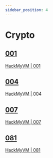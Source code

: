 ```yaml
---
sidebar_position: 4
---
```


# Crypto

## [001](./001)

[HackMyVM | 001](https://hackmyvm.eu/challenges/challenge.php?c=001)

## [004](./004)

[HackMyVM | 004](https://hackmyvm.eu/challenges/challenge.php?c=004)

## [007](./007)

[HackMyVM | 007](https://hackmyvm.eu/challenges/challenge.php?c=007)

## [081](./081)

[HackMyVM | 081](https://hackmyvm.eu/challenges/challenge.php?c=081)
